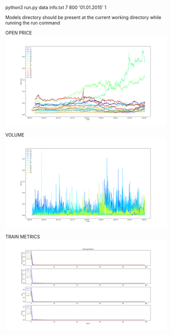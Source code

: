 python3 run.py data info.txt 7 800 '01.01.2015' 1

Models directory should be present at the current working directory while running the run command

OPEN PRICE
![alt text](https://raw.githubusercontent.com/yatayzeka01/masterthesis/master/open_plot.png)

VOLUME
![alt text](https://raw.githubusercontent.com/yatayzeka01/masterthesis/master/volume_plot.png)

TRAIN METRICS
![alt text](https://raw.githubusercontent.com/yatayzeka01/masterthesis/master/train_metrics_plot.png)
